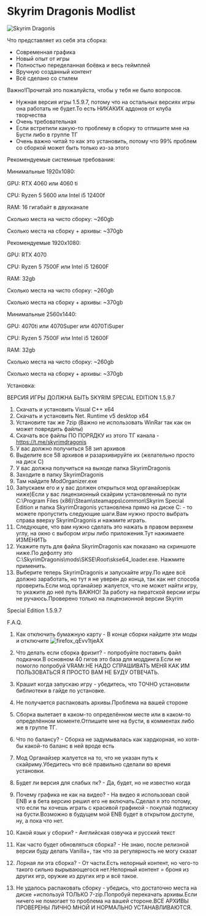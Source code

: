 # Skyrim Dragonis Modlist
![Skyrim Dragonis](https://github.com/user-attachments/assets/91a75ea5-3fba-410c-958d-6fcc8ee5ca24)

Что представляет из себя эта сборка:
- Современная графика
- Новый опыт от игры
- Полностью переделанная боёвка и весь геймплей
- Вручную созданный контент
- Всё сделано со стилем

Важно!Прочитай это пожалуйста, чтобы у тебя не было вопросов.
- Нужная версия игры 1.5.9.7, потому что на остальных версиях игры она работать не будет.То есть НИКАКИХ аддонов от клуба творчества
- Очень требовательная
- Если встретили какую-то проблему в сборку то отпишите мне на Бусти либо в группе ТГ
- Очень важно читай то как это установить, потому что 99% проблем со сборкой может быть только из-за этого


Рекомендуемые системные требования:

Минимальные 1920х1080:

  GPU: RTX 4060 или 4060 ti
  
  CPU: Ryzen 5 5600 или Intel i5 12400f
  
  RAM: 16 гигабайт в двухканале
  
  Сколько места на чисто сборку: ~260gb
  
  Сколько места на сборку + архивы: ~370gb

Рекомендуемые 1920х1080:

  GPU: RTX 4070
  
  CPU: Ryzen 5 7500F или Intel i5 12600F
  
  RAM: 32gb
  
  Сколько места на чисто сборку: ~260gb
  
  Сколько места на сборку + архивы: ~370gb

Минимальные 2560х1440:

  GPU: 4070ti или 4070Super или 4070TiSuper
  
  CPU: Ryzen 5 7500F или Intel i5 12600F
  
  RAM: 32gb
  
  Сколько места на чисто сборку: ~260gb
  
  Сколько места на сборку + архивы: ~370gb

Установка:

ВЕРСИЯ ИГРЫ ДОЛЖНА БЫТЬ SKYRIM SPECIAL EDITION 1.5.9.7
1. Скачать и установить Visual C++ x64
2. Скачать и установить Net. Runtime v5 desktop x64
3. Установите так же 7zip (Важно не использовать WinRar так как он может
повредить файлы)
4. Скачать все файлы ПО ПОРЯДКУ из этого ТГ канала -
https://t.me/skyrimdragonis
5. У вас должно получиться 58 зип архивов
6. Выделите все 58 архивов и разархивируйте их (желательно просто на
диск C)
7. У вас должна получиться на выходе папка SkyrimDragonis
8. Заходите в папку SkyrimDragonis
9. Там найдите ModOrganizer.exe
10. Запускаем его и у вас должен открыться мод органайзер(как ниже)Если у
вас лицензионный скайрим установленный по пути C:\Program Files
(x86)\Steam\steamapps\common\Skyrim Special Edition и папка
SkyrimDragonis установлена прямо на диске C: - то можете пропустить
следующие шаги.Вам нужно просто выбрать справа вверху
SkyrimDragonis и нажмите играть.
12. Следующее, что вам нужно сделать это нажать в правом верхнем углу, на
окно с выбором игры либо приложения.Тут нажимаете ИЗМЕНИТЬ
13. Укажите путь для файла SkyrimDragonis как показано на скриншоте ниже.По
дефолту это C:\SkyrimDragonis\mods\SKSE\Root\skse64_loader.exe. Нажмите
применить.
14. Выберите теперь SkyrimDragonis и запускайте игру.По идее всё должно
заработать, но тут я не уверен до конца, так как нет способа проверить.Если
мод органайзер жалуется, что не может найти игру, то укажите до неё путь
ВАЖНО! За работу на пиратской версии игры не
ручаюсь.Проверено только на лицензионной версии Skyrim

Special Edition 1.5.9.7

F.A.Q.

1. Как отключить бумажную карту - В конце сборки найдите эти моды и отключите
![firefox_qEvv1tjeAX](https://github.com/user-attachments/assets/6d23ebd5-5d59-4c37-968c-98cdaa484769)

2. Что делать если сборка фризит? - попробуйте поставить файл подкачки.В основном 40 гигов это база для моддинга.Если не помогло попробуй VRAMr.НЕ НАДО СПРАШИВАТЬ МЕНЯ КАК ИМ ПОЛЬЗОВАТЬСЯ Я ПРОСТО ВАМ НЕ БУДУ ОТВЕЧАТЬ.
   
3. Крашит когда запускаю игру - убедитесь, что ТОЧНО установили библиотеки в гайде по установке.

4. Не получается распаковать архивы.Проблема на вашей стороне

5. Сборка вылетает в каком-то определённом месте или в каком-то определённом моменте.Отпишите мне на бусти, в комментах либо же в группе ТГ.
    
6. Что по балансу? - Сборка не задумывалась как хардкорная, но хотя-бы какой-то
баланс в ней вроде есть

7. Мод Органайзер жалуется на то, что не указан путь к скайриму.Убедитесь что
всё правильно сделали во время установки.

8. Будет ли версия для слабых пк? - Да, будет, но не известно когда
   
9. Почему графика не как на видео? - На видео я использовал свой ENB и в бета версию решил его не включать.Сделал я это потому, что если ты хочешь играть с красивой графикой - покупай подписку на бусти.Возможно в будущем мой ENB будет в открытом доступе, ну, а пока что нет.

10. Какой язык у сборки? - Английская озвучка и русский текст

11. Как часто будет обновляться сборка? - Не знаю, после релизной версии буду делать Vanilla+, так что за регулярность не могу сказат

12. Лорная ли эта сборка? - От части.Есть нелорный контент, но чего-то такого сильно вырывающегося нет.Нелорный контент = броня из других игр, оружие из других игр и всё такое.

13. Не удалось распаковать сборку - убедись, что достаточно места на диске +используй ТОЛЬКО 7-zip.Попробуй перекачать архивы.Если ничего не помогает то проблема на вашей стороне.ВСЕ АРХИВЫ ПРОВЕРЕНЫ ЛИЧНО МНОЙ И НОРМАЛЬНО УСТАНАВЛИВАЮТСЯ.
